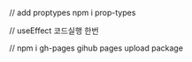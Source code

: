 // add proptypes
npm i prop-types

// useEffect 코드실행 한번

// npm i gh-pages  gihub pages upload package